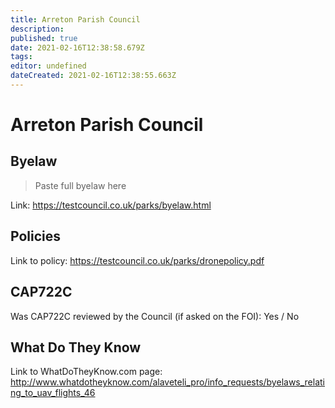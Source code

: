 ```yaml
---
title: Arreton Parish Council
description: 
published: true
date: 2021-02-16T12:38:58.679Z
tags: 
editor: undefined
dateCreated: 2021-02-16T12:38:55.663Z
---
```


# Arreton Parish Council


## Byelaw
> Paste full byelaw here

Link:
https://testcouncil.co.uk/parks/byelaw.html

## Policies
Link to policy:
https://testcouncil.co.uk/parks/dronepolicy.pdf

## CAP722C

Was CAP722C reviewed by the Council (if asked on the FOI): Yes / No

## What Do They Know

Link to WhatDoTheyKnow.com page:
http://www.whatdotheyknow.com/alaveteli_pro/info_requests/byelaws_relating_to_uav_flights_46

